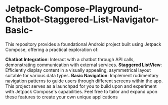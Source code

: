 # Jetpack-Compose-Playground-Chatbot-Staggered-List-Navigator-Basic-

This repository provides a foundational Android project built using Jetpack Compose, offering a
practical exploration of:

**Chatbot Integration**:
Interact with a chatbot through API calls, demonstrating communication with
external services.
**Staggered ListView**: Efficiently display content in a visually appealing, asymmetrical layout
suitable for various data types.
**Basic Navigation**: Implement rudimentary navigation patterns to guide users through different
screens
within the app.
This project serves as a launchpad for you to build upon and experiment with Jetpack Compose's
capabilities. Feel free to tailor and expand upon these features to create your own unique
applications